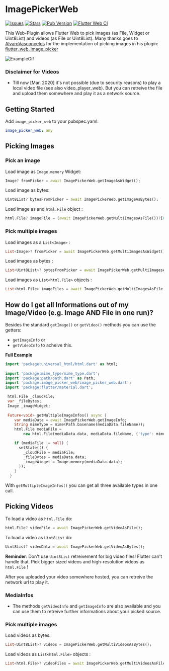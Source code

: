 # ImagePickerWeb

[![Issues](https://img.shields.io/github/issues/Ahmadre/image_picker_web)](https://github.com/Ahmadre/image_picker_web/issues)
[![Stars](https://img.shields.io/github/stars/Ahmadre/image_picker_web)](https://github.com/Ahmadre/image_picker_web/stargazers)
[![Pub Version](https://img.shields.io/pub/v/image_picker_web?color=blue&logo=dart)](https://pub.dev/packages/image_picker_web)
[![Flutter Web CI](https://github.com/Ahmadre/image_picker_web/actions/workflows/dart.yml/badge.svg)](https://github.com/Ahmadre/image_picker_web/actions/workflows/dart.yml)

This Web-Plugin allows Flutter Web to pick images (as File, Widget or Uint8List) and videos (as File or Uint8List). Many thanks goes to [AlvaroVasconcelos](https://github.com/AlvaroVasconcelos) for the implementation of picking images in his plugin: [flutter_web_image_picker](https://github.com/AlvaroVasconcelos/flutter_web_image_picker) 

![ExampleGif](https://raw.githubusercontent.com/Ahmadre/image_picker_web/master/assets/exampleupload.gif)

### Disclaimer for Videos

* Till now [Mar. 2020] it's not possible (due to security reasons) to play a local video file (see also video_player_web). But you can retreive the file and upload them somewhere and play it as a network source.

## Getting Started

Add `image_picker_web` to your pubspec.yaml:

```yaml
image_picker_web: any
```

## Picking Images

### Pick an image

Load image as `Image.memory` Widget:

```dart
Image? fromPicker = await ImagePickerWeb.getImageAsWidget();
```

Load image as bytes:

```dart
Uint8List? bytesFromPicker = await ImagePickerWeb.getImageAsBytes();
```

Load image as and `html.File` object :

```dart
html.File? imageFile = (await ImagePickerWeb.getMultiImagesAsFile())?[0];
```

### Pick multiple images

Load images as a `List<Image>` :

```dart
List<Image>? fromPicker = await ImagePickerWeb.getMultiImagesAsWidget();
```

Load images as bytes :

```dart
List<Uint8List>? bytesFromPicker = await ImagePickerWeb.getMultiImagesAsBytes();
```

Load images as `List<html.File>` objects :

```dart
List<html.File> imageFiles = await ImagePickerWeb.getMultiImagesAsFile();
```

## How do I get all Informations out of my Image/Video (e.g. Image AND File in one run)?

Besides the standard `getImage()` or `getVideo()` methods you can use the getters:
  + `getImageInfo` or
  + `getVideoInfo` to acheive this.

**Full Example**

```dart
import 'package:universal_html/html.dart' as html;
 
import 'package:mime_type/mime_type.dart';
import 'package:path/path.dart' as Path;
import 'package:image_picker_web/image_picker_web.dart';
import 'package:flutter/material.dart';

 html.File _cloudFile;
 var _fileBytes;
 Image _imageWidget;
 
 Future<void> getMultipleImageInfos() async {
    var mediaData = await ImagePickerWeb.getImageInfo;
    String mimeType = mime(Path.basename(mediaData.fileName));
    html.File mediaFile =
        new html.File(mediaData.data, mediaData.fileName, {'type': mimeType});

    if (mediaFile != null) {
      setState(() {
        _cloudFile = mediaFile;
        _fileBytes = mediaData.data;
        _imageWidget = Image.memory(mediaData.data);
      });
    }
  }
```

With `getMultipleImageInfos()` you can get all three available types in one call.

## Picking Videos

To load a video as `html.File` do:

```dart
html.File? videoFile = await ImagePickerWeb.getVideoAsFile();
```

To load a video as `Uint8List` do:

```dart
Uint8List? videoData = await ImagePickerWeb.getVideoAsBytes();
```

**Reminder**: Don't use `Uint8List` retreivement for big video files! Flutter can't handle that. Pick bigger sized videos and high-resolution videos as `html.File` !

After you uploaded your video somewhere hosted, you can retreive the network url to play it. 

### MediaInfos

* The methods ```getVideoInfo``` and ```getImageInfo``` are also available and you can use them to retreive further informations about your picked source.

### Pick multiple images

Load videos as bytes:

```dart
List<Uint8List>? videos = ImagePickerWeb.getMultiVideosAsBytes();
```

Load videos as `List<html.File>` objects :

```dart
List<html.File>? videoFiles = await ImagePickerWeb.getMultiVideosAsFile();
```
